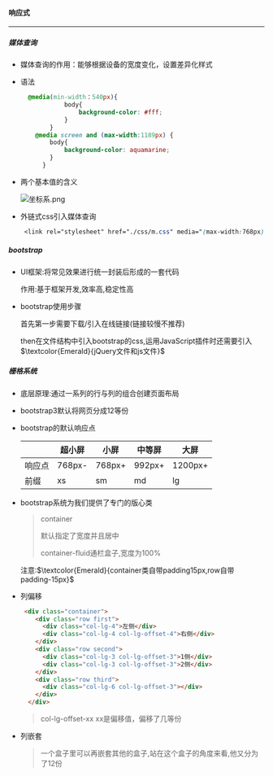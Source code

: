 #### 响应式

------

##### 媒体查询

- 媒体查询的作用：能够根据设备的宽度变化，设置差异化样式

- 语法

  ```css
    @media(min-width：540px){
              body{
                  background-color: #fff;
              }
          }
      @media screen and (max-width:1189px) {
          body{
              background-color: aquamarine;
          }    
        }
  ```

- 两个基本值的含义

  ![坐标系.png](https://s2.loli.net/2022/06/19/C4TuV9YMSJ5F72w.png)

- 外链式css引入媒体查询

  ```css
   <link rel="stylesheet" href="./css/m.css" media="(max-width:768px)">
  ```

##### bootstrap

- UI框架:将常见效果进行统一封装后形成的一套代码

  作用:基于框架开发,效率高,稳定性高

- bootstrap使用步骤

  首先第一步需要下载/引入在线链接(链接较慢不推荐)

  then在文件结构中引入bootstrap的css,运用JavaScript插件时还需要引入$\textcolor{Emerald}{jQuery文件和js文件}$

##### 栅格系统

- 底层原理:通过一系列的行与列的组合创建页面布局

- bootstrap3默认将网页分成12等份

- bootstrap的默认响应点

  |        | 超小屏 | 小屏   | 中等屏 | 大屏    |
  | ------ | ------ | ------ | ------ | ------- |
  | 响应点 | 768px- | 768px+ | 992px+ | 1200px+ |
  | 前缀   | xs     | sm     | md     | lg      |

- bootstrap系统为我们提供了专门的版心类

  > container
  >
  > 默认指定了宽度并且居中
  >
  > container-fluid通栏盒子,宽度为100%

  注意:$\textcolor{Emerald}{container类自带padding15px,row自带padding-15px}$

- 列偏移

  ```html
   <div class="container">
      <div class="row first">
        <div class="col-lg-4">左侧</div>
        <div class="col-lg-4 col-lg-offset-4">右侧</div>
      </div>
      <div class="row second">
        <div class="col-lg-3 col-lg-offset-3">1侧</div>
        <div class="col-lg-3 col-lg-offset-3">2侧</div>
      </div>
      <div class="row third">
        <div class="col-lg-6 col-lg-offset-3"></div>
      </div>
    </div>
  
  ```

  > col-lg-offset-xx xx是偏移值，偏移了几等份

- 列嵌套

  > 一个盒子里可以再嵌套其他的盒子,站在这个盒子的角度来看,他又分为了12份

  

  

  

  

  

  

  

  





